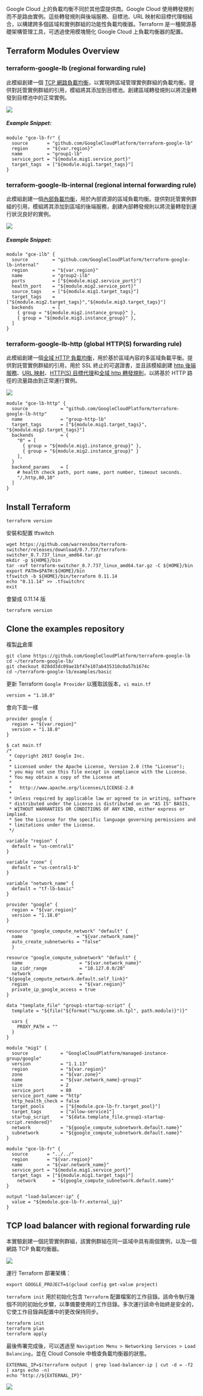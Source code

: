 Google Cloud 上的負載均衡不同於其他雲提供商。Google Cloud 使用轉發規則而不是路由實例。這些轉發規則與後端服務、目標池、URL 映射和目標代理相結合，以構建跨多個區域和實例群組的功能性負載均衡器。Terraform 是一種開源基礎架構管理工具，可透過使用模塊簡化 Google Cloud 上負載均衡器的配置。

## Terraform Modules Overview
### terraform-google-lb (regional forwarding rule)
此模組創建一個 [TCP 網路負載均衡](https://cloud.google.com/compute/docs/load-balancing/network/example)，以實現跨區域管理實例群組的負載均衡。提供對託管實例群組的引用，模組將其添加到目標池。創建區域轉發規則以將流量轉發到目標池中的正常實例。

![](https://cdn.qwiklabs.com/vosb%2FYcbcF%2BIB%2FbUJoMKlsN87f%2BtZ%2FGU7fR60tdzHVM%3D)

##### Example Snippet:
```shell
module "gce-lb-fr" {
  source       = "github.com/GoogleCloudPlatform/terraform-google-lb"
  region       = "${var.region}"
  name         = "group1-lb"
  service_port = "${module.mig1.service_port}"
  target_tags  = ["${module.mig1.target_tags}"]
}
```

### terraform-google-lb-internal (regional internal forwarding rule)
此模組創建一個[內部負載均衡](https://cloud.google.com/compute/docs/load-balancing/internal/)，用於內部資源的區域負載均衡。提供對託管實例群組的引用，模組將其添加到區域的後端服務，創建內部轉發規則以將流量轉發到運行狀況良好的實例。

![](https://cdn.qwiklabs.com/%2BHUnHV2BgVhK0JbEFbqywqXaW2BBDG2KjVOrJCkqYX4%3D)

##### Example Snippet:

```shell
module "gce-ilb" {
  source         = "github.com/GoogleCloudPlatform/terraform-google-lb-internal"
  region         = "${var.region}"
  name           = "group2-ilb"
  ports          = ["${module.mig2.service_port}"]
  health_port    = "${module.mig2.service_port}"
  source_tags    = ["${module.mig1.target_tags}"]
  target_tags    = ["${module.mig2.target_tags}","${module.mig3.target_tags}"]
  backends       = [
    { group = "${module.mig2.instance_group}" },
    { group = "${module.mig3.instance_group}" },
  ]
}
```

### terraform-google-lb-http (global HTTP(S) forwarding rule)
此模組創建一個[全域 HTTP 負載均衡](https://cloud.google.com/compute/docs/load-balancing/http/)，用於基於區域內容的多區域負載平衡。提供對託管實例群組的引用，用於 SSL 終止的可選證書，並且該模組創建 [http 後端服務](https://cloud.google.com/compute/docs/load-balancing/http/backend-service)、[URL 映射](https://cloud.google.com/compute/docs/load-balancing/http/url-map)、[HTTP(S) 目標代理](https://cloud.google.com/compute/docs/load-balancing/http/target-proxies)和[全域 http 轉發規則](https://cloud.google.com/compute/docs/load-balancing/http/global-forwarding-rules)，以將基於 HTTP 路徑的流量路由到正常運行實例。

![](https://cdn.qwiklabs.com/SVuyORdqRZ1dPr1nApd8xit7EeMvLp3%2Fza0FBKG4ycw%3D)

```shell
module "gce-lb-http" {
  source            = "github.com/GoogleCloudPlatform/terraform-google-lb-http"
  name              = "group-http-lb"
  target_tags       = ["${module.mig1.target_tags}", "${module.mig2.target_tags}"]
  backends          = {
    "0" = [
      { group = "${module.mig1.instance_group}" },
      { group = "${module.mig2.instance_group}" }
    ],
  }
  backend_params    = [
    # health check path, port name, port number, timeout seconds.
    "/,http,80,10"
  ]
}
```

## Install Terraform
```shell
terraform version
```

安裝和配置 tfswitch
```shell
wget https://github.com/warrensbox/terraform-switcher/releases/download/0.7.737/terraform-switcher_0.7.737_linux_amd64.tar.gz
mkdir -p ${HOME}/bin
tar -xvf terraform-switcher_0.7.737_linux_amd64.tar.gz -C ${HOME}/bin
export PATH=$PATH:${HOME}/bin
tfswitch -b ${HOME}/bin/terraform 0.11.14
echo "0.11.14" >> .tfswitchrc
exit
```

會變成 0.11.14 版
```shell
terraform version
```

## Clone the examples repository
複製[此](https://github.com/GoogleCloudPlatform/terraform-google-lb)倉庫
```shell
git clone https://github.com/GoogleCloudPlatform/terraform-google-lb
cd ~/terraform-google-lb/
git checkout 028dd3dc09ae1bf47e107ab435310c0a57b1674c
cd ~/terraform-google-lb/examples/basic
```


更新 Terraform `Google Provider` 以獲取該版本，`vi main.tf`

```shell
version = "1.18.0"
```
會向下面一樣
```shell
provider google {
  region = "${var.region}"
  version = "1.18.0"
}
```


```shell
$ cat main.tf
/*
 * Copyright 2017 Google Inc.
 *
 * Licensed under the Apache License, Version 2.0 (the "License");
 * you may not use this file except in compliance with the License.
 * You may obtain a copy of the License at
 *
 *   http://www.apache.org/licenses/LICENSE-2.0
 *
 * Unless required by applicable law or agreed to in writing, software
 * distributed under the License is distributed on an "AS IS" BASIS,
 * WITHOUT WARRANTIES OR CONDITIONS OF ANY KIND, either express or implied.
 * See the License for the specific language governing permissions and
 * limitations under the License.
 */

variable "region" {
  default = "us-central1"
}

variable "zone" {
  default = "us-central1-b"
}

variable "network_name" {
  default = "tf-lb-basic"
}

provider "google" {
  region = "${var.region}"
  version = "1.18.0"
}

resource "google_compute_network" "default" {
  name                    = "${var.network_name}"
  auto_create_subnetworks = "false"
  }

resource "google_compute_subnetwork" "default" {
  name                     = "${var.network_name}"
  ip_cidr_range            = "10.127.0.0/20"
  network                  = "${google_compute_network.default.self_link}"
  region                   = "${var.region}"
  private_ip_google_access = true
}

data "template_file" "group1-startup-script" {
  template = "${file("${format("%s/gceme.sh.tpl", path.module)}")}"

  vars {
    PROXY_PATH = ""
  }
}

module "mig1" {
  source            = "GoogleCloudPlatform/managed-instance-group/google"
  version           = "1.1.13"
  region            = "${var.region}"
  zone              = "${var.zone}"
  name              = "${var.network_name}-group1"
  size              = 2
  service_port      = 80
  service_port_name = "http"
  http_health_check = false
  target_pools      = ["${module.gce-lb-fr.target_pool}"]
  target_tags       = ["allow-service1"]
  startup_script    = "${data.template_file.group1-startup-script.rendered}"
  network           = "${google_compute_subnetwork.default.name}"
  subnetwork        = "${google_compute_subnetwork.default.name}"
}

module "gce-lb-fr" {
  source       = "../../"
  region       = "${var.region}"
  name         = "${var.network_name}"
  service_port = "${module.mig1.service_port}"
  target_tags  = ["${module.mig1.target_tags}"]
    network      = "${google_compute_subnetwork.default.name}"
}

output "load-balancer-ip" {
  value = "${module.gce-lb-fr.external_ip}"
}
```

## TCP load balancer with regional forwarding rule
本實驗創建一個託管實例群組，該實例群組在同一區域中具有兩個實例，以及一個網路 TCP 負載均衡器。

![](https://cdn.qwiklabs.com/PcsgtHDeWwbgBzYPLoxdchDhvkoJzuV45gEgKhOCKLg%3D)

運行 Terraform 部署架構：
```shell
export GOOGLE_PROJECT=$(gcloud config get-value project)
```

`terraform init` 用於初始化包含 `Terraform` 配置檔案的工作目錄。該命令執行幾個不同的初始化步驟，以準備要使用的工作目錄。多次運行該命令始終是安全的，它使工作目錄與配置中的更改保持同步。

```shell
terraform init
terraform plan
terraform apply
```


最後佈署完成後，可以透過至 `Navigation Menu > Networking Services > Load Balancing`，並在 Cloud Console 中檢查負載均衡器的狀態。

```shell
EXTERNAL_IP=$(terraform output | grep load-balancer-ip | cut -d = -f2 | xargs echo -n)
echo "http://${EXTERNAL_IP}"
```


![](![](https://i.imgur.com/Zn2MntV.png))